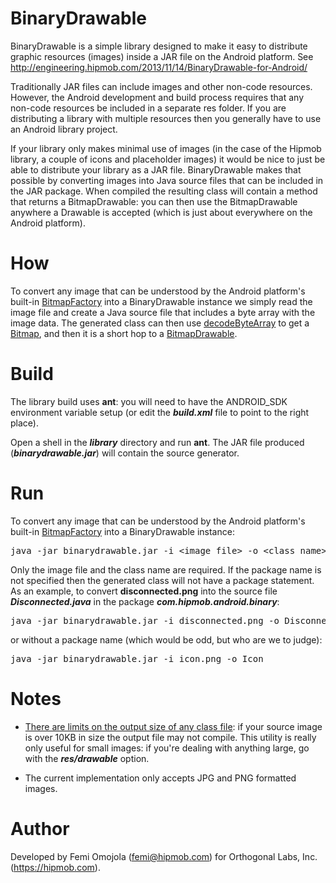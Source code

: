 BinaryDrawable
==============

BinaryDrawable is a simple library designed to make it easy to distribute graphic resources (images) inside a JAR file on the Android platform. See http://engineering.hipmob.com/2013/11/14/BinaryDrawable-for-Android/

Traditionally JAR files can include images and other non-code resources. However, the Android development and build process requires that any non-code resources be included in a separate res folder. If you are distributing a library with multiple resources then you generally have to use an Android library project. 

If your library only makes minimal use of images (in the case of the Hipmob library, a couple of icons and placeholder images) it would be nice to just be able to distribute your library as a JAR file. BinaryDrawable makes that possible by converting images into Java source files that can be included in the JAR package. When compiled the resulting class will contain a method that returns a BitmapDrawable: you can then use the BitmapDrawable anywhere a Drawable is accepted (which is just about everywhere on the Android platform).

How
===
To convert any image that can be understood by the Android platform's built-in [BitmapFactory][1] into a BinaryDrawable instance we simply read the image file and create a Java source file that includes a byte array with the image data. The generated class can then use [decodeByteArray][3] to get a [Bitmap][4], and then it is a short hop to a [BitmapDrawable][5].

Build
=====
The library build uses **ant**: you will need to have the ANDROID_SDK environment variable setup (or edit the ***build.xml*** file to point to the right place).

Open a shell in the ***library*** directory and run **ant**. The JAR file produced (***binarydrawable.jar***) will contain the source generator.

Run
===
To convert any image that can be understood by the Android platform's built-in [BitmapFactory][1] into a BinaryDrawable instance:

<pre class="brush: bash">
java -jar binarydrawable.jar -i &lt;image file&gt; -o &lt;class name&gt; -p &lt;package name&gt;
</pre>

Only the image file and the class name are required. If the package name is not specified then the generated class will not have a package statement. As an example, to convert **disconnected.png** into the source file ***Disconnected.java*** in the package ***com.hipmob.android.binary***:

<pre class="brush: bash">
java -jar binarydrawable.jar -i disconnected.png -o Disconnected -p com.hipmob.android.binary
</pre>

or without a package name (which would be odd, but who are we to judge):

<pre class="brush: bash">
java -jar binarydrawable.jar -i icon.png -o Icon
</pre>

Notes
=====
* [There are limits on the output size of any class file][2]: if your source image is over 10KB in size the output file may not compile. This utility is really only useful for small images: if you're dealing with anything large, go with the ***res/drawable*** option.

* The current implementation only accepts JPG and PNG formatted images.

Author
======
Developed by Femi Omojola (femi@hipmob.com) for Orthogonal Labs, Inc. (https://hipmob.com).

[1]: http://developer.android.com/reference/android/graphics/BitmapFactory.html
[2]: http://docs.oracle.com/javase/specs/jvms/se5.0/html/ClassFile.doc.html#9279
[3]: http://developer.android.com/reference/android/graphics/BitmapFactory.html#decodeByteArray%28byte[],%20int,%20int%29
[4]: http://developer.android.com/reference/android/graphics/Bitmap.html
[5]: http://developer.android.com/reference/android/graphics/drawable/BitmapDrawable.html